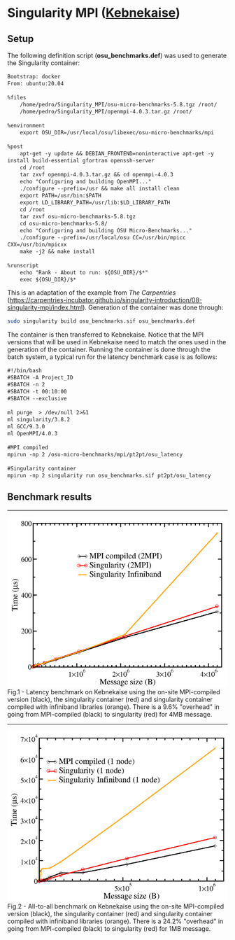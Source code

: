 # Singularity MPI ([Kebnekaise](https://www.hpc2n.umu.se/resources/hardware/kebnekaise))

## Setup 

The following definition script (**osu_benchmarks.def**) was used to
generate the Singularity container:

``` singularity
Bootstrap: docker
From: ubuntu:20.04

%files
    /home/pedro/Singularity_MPI/osu-micro-benchmarks-5.8.tgz /root/
    /home/pedro/Singularity_MPI/openmpi-4.0.3.tar.gz /root/

%environment
    export OSU_DIR=/usr/local/osu/libexec/osu-micro-benchmarks/mpi

%post
    apt-get -y update && DEBIAN_FRONTEND=noninteractive apt-get -y install build-essential gfortran openssh-server
    cd /root
    tar zxvf openmpi-4.0.3.tar.gz && cd openmpi-4.0.3
    echo "Configuring and building OpenMPI..."
    ./configure --prefix=/usr && make all install clean
    export PATH=/usr/bin:$PATH
    export LD_LIBRARY_PATH=/usr/lib:$LD_LIBRARY_PATH
    cd /root
    tar zxvf osu-micro-benchmarks-5.8.tgz
    cd osu-micro-benchmarks-5.8/
    echo "Configuring and building OSU Micro-Benchmarks..."
    ./configure --prefix=/usr/local/osu CC=/usr/bin/mpicc CXX=/usr/bin/mpicxx
    make -j2 && make install

%runscript
    echo "Rank - About to run: ${OSU_DIR}/$*"
    exec ${OSU_DIR}/$*
```

This is an adaptation of the example from *The Carpentries*
(https://carpentries-incubator.github.io/singularity-introduction/08-singularity-mpi/index.html).
Generation of the container was done through:

``` bash
sudo singularity build osu_benchmarks.sif osu_benchmarks.def 
```

The container is then transferred to Kebnekaise. Notice that the MPI
versions that will be used in Kebnekaise need to match the ones used
in the generation of the container. Running the container is done 
through the batch system, a typical run for the latency benchmark
case is as follows:

``` slurm
#!/bin/bash
#SBATCH -A Project_ID
#SBATCH -n 2
#SBATCH -t 00:10:00
#SBATCH --exclusive

ml purge  > /dev/null 2>&1
ml singularity/3.8.2
ml GCC/9.3.0
ml OpenMPI/4.0.3

#MPI compiled
mpirun -np 2 /osu-micro-benchmarks/mpi/pt2pt/osu_latency

#Singularity container
mpirun -np 2 singularity run osu_benchmarks.sif pt2pt/osu_latency
```

## Benchmark results

---

![](./images/osu1.png)
Fig.1 - Latency benchmark on Kebnekaise using the on-site MPI-compiled version (black), the singularity container (red) and singularity container compiled with infiniband libraries (orange). There is a 9.6% "overhead" in going from MPI-compiled (black) to singularity (red) for 4MB message.

---

![](./images/osu2.png)
Fig.2 - All-to-all benchmark on Kebnekaise using the on-site MPI-compiled version (black), the singularity container (red) and singularity container compiled with infiniband libraries (orange). There is a 24.2% "overhead" in going from MPI-compiled (black) to singularity (red) for 1MB message.


